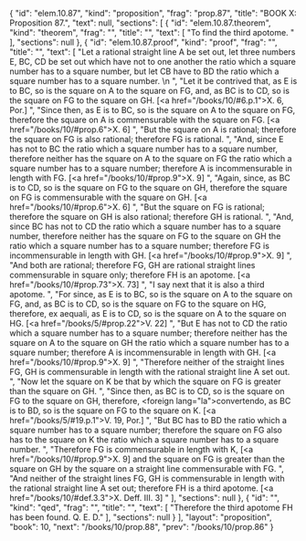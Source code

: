 {
  "id": "elem.10.87",
  "kind": "proposition",
  "frag": "prop.87",
  "title": "BOOK X: Proposition 87.",
  "text": null,
  "sections": [
    {
      "id": "elem.10.87.theorem",
      "kind": "theorem",
      "frag": "",
      "title": "",
      "text": [
        "To find the third apotome. "
      ],
      "sections": null
    },
    {
      "id": "elem.10.87.proof",
      "kind": "proof",
      "frag": "",
      "title": "",
      "text": [
        "Let a rational straight line A be set out, let three numbers E, BC, CD be set out which have not to one another the ratio which a square number has to a square number, but let CB have to BD the ratio which a square number has to a square number. \n      ",
        "Let it be contrived that, as E is to BC, so is the square on A to the square on FG, and, as BC is to CD, so is the square on FG to the square on GH. [<a href=\"/books/10/#6.p.1\">X. 6, Por.</a>] ",
        "Since then, as E is to BC, so is the square on A to the square on FG, therefore the square on A is commensurable with the square on FG. [<a href=\"/books/10/#prop.6\">X. 6</a>] ",
        "But the square on A is rational; therefore the square on FG is also rational; therefore FG is rational. ",
        "And, since E has not to BC the ratio which a square number has to a square number, therefore neither has the square on A to the square on FG the ratio which a square number has to a square number; therefore A is incommensurable in length with FG. [<a href=\"/books/10/#prop.9\">X. 9</a>] ",
        "Again, since, as BC is to CD, so is the square on FG to the square on GH, therefore the square on FG is commensurable with the square on GH. [<a href=\"/books/10/#prop.6\">X. 6</a>] ",
        "But the square on FG is rational; therefore the square on GH is also rational; therefore GH is rational. ",
        "And, since BC has not to CD the ratio which a square number has to a square number, therefore neither has the square on FG to the square on GH the ratio which a square number has to a square number; therefore FG is incommensurable in length with GH. [<a href=\"/books/10/#prop.9\">X. 9</a>] ",
        "And both are rational; therefore FG, GH are rational straight lines commensurable in square only; therefore FH is an apotome. [<a href=\"/books/10/#prop.73\">X. 73</a>] ",
        "I say next that it is also a third apotome. ",
        "For since, as E is to BC, so is the square on A to the square on FG, and, as BC is to CD, so is the square on FG to the square on HG, therefore, ex aequali, as E is to CD, so is the square on A to the square on HG. [<a href=\"/books/5/#prop.22\">V. 22</a>] ",
        "But E has not to CD the ratio which a square number has to a square number; therefore neither has the square on A to the square on GH the ratio which a square number has to a square number; therefore A is incommensurable in length with GH. [<a href=\"/books/10/#prop.9\">X. 9</a>] ",
        "Therefore neither of the straight lines FG, GH is commensurable in length with the rational straight line A set out. ",
        "Now let the square on K be that by which the square on FG is greater than the square on GH. ",
        "Since then, as BC is to CD, so is the square on FG to the square on GH, therefore, <foreign lang=\"la\">convertendo</foreign>, as BC is to BD, so is the square on FG to the square on K. [<a href=\"/books/5/#19.p.1\">V. 19, Por.</a>] ",
        "But BC has to BD the ratio which a square number has to a square number; therefore the square on FG also has to the square on K the ratio which a square number has to a square number. ",
        "Therefore FG is commensurable in length with K, [<a href=\"/books/10/#prop.9\">X. 9</a>] and the square on FG is greater than the square on GH by the square on a straight line commensurable with FG. ",
        "And neither of the straight lines FG, GH is commensurable in length with the rational straight line A set out; therefore FH is a third apotome. [<a href=\"/books/10/#def.3.3\">X. Deff. III. 3</a>] "
      ],
      "sections": null
    },
    {
      "id": "",
      "kind": "qed",
      "frag": "",
      "title": "",
      "text": [
        "Therefore the third apotome FH has been found. Q. E. D."
      ],
      "sections": null
    }
  ],
  "layout": "proposition",
  "book": 10,
  "next": "/books/10/prop.88",
  "prev": "/books/10/prop.86"
}
